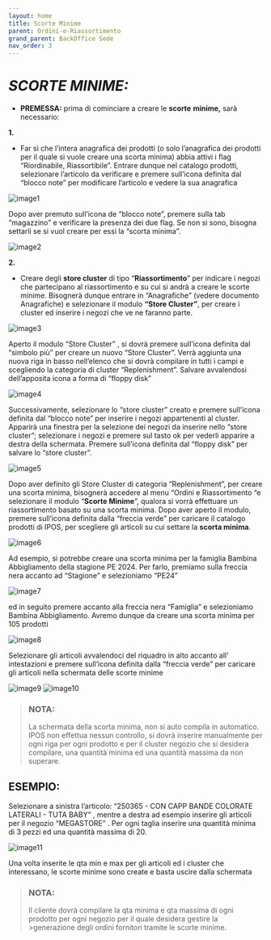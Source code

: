```yaml
---
layout: home
title: Scorte Minime
parent: Ordini-e-Riassortimento
grand_parent: BackOffice Sede
nav_order: 3
---
```


# ***SCORTE MINIME:***

- **PREMESSA:** prima di cominciare a creare le **scorte**
  **minime,** sarà necessario:

 **1.**

- Far sì che l’intera
  anagrafica dei prodotti (o solo l’anagrafica dei prodotti per il quale
  si vuole creare una scorta minima) abbia attivi i flag “Riordinabile,
  Riassortibile”. Entrare dunque nel catalogo prodotti, selezionare
  l’articolo da verificare e premere sull’icona definita dal “blocco
  note” per modificare l’articolo e vedere la sua anagrafica

![image1](https://github.com/user-attachments/assets/d88886bf-38ad-4465-9c24-164564c24f7c)

Dopo aver premuto sull’icona
de “blocco note”, premere sulla tab “magazzino” e verificare la presenza
dei due flag. Se non si sono, bisogna settarli se si vuol creare per
essi la “scorta minima”.

![image2](https://github.com/user-attachments/assets/bc3cb8d0-b972-4611-a325-05063bc5d764)

**2.**

- Creare degli **store cluster** di tipo “**Riassortimento**” per indicare i negozi che
  partecipano al riassortimento e su cui si andrà a creare le scorte
  minime. Bisognerà dunque entrare in “Anagrafiche” (vedere documento
  Anagrafiche) e selezionare il modulo **“Store Cluster”**, per creare i
  cluster ed inserire i negozi che ve ne faranno parte.

![image3](https://github.com/user-attachments/assets/bc6a71d2-4c68-4548-8b48-2b3375513bc6)


Aperto il modulo “Store
Cluster” , si dovrà premere sull’icona definita dal “simbolo più” per
creare un nuovo “Store Cluster”. Verrà aggiunta una nuova riga in basso
nell’elenco che si dovrà compilare in tutti i campi e scegliendo la
categoria di cluster “Replenishment”. Salvare avvalendosi dell’apposita
icona a forma di “floppy disk”

![image4](https://github.com/user-attachments/assets/8971d66e-2f4d-4297-a00e-251a0b96d526)

Successivamente, selezionare lo “store cluster” creato e premere
sull’icona definita dal “blocco note” per inserire i negozi appartenenti
al cluster. Apparirà una finestra per la selezione dei negozi da
inserire nello “store cluster”; selezionare i negozi e premere sul tasto
ok per vederli apparire a destra della schermata. Premere sull’icona
definita dal “floppy disk” per salvare lo “store cluster”.

![image5](https://github.com/user-attachments/assets/12efa409-4bc3-4105-8356-c2b78079f73e)

Dopo aver definito gli Store Cluster di categoria “Replenishment”, per
creare una scorta minima, bisognerà accedere al menu “Ordini e
Riassortimento “e selezionare il modulo “**Scorte Minime**”,
qualora si vorrà effettuare un riassortimento basato su una scorta
minima. Dopo aver aperto il modulo, premere sull’icona definita dalla
“freccia verde” per caricare il catalogo prodotti di IPOS, per scegliere
gli articoli su cui settare la **scorta minima**.

![image6](https://github.com/user-attachments/assets/a6297af4-2761-42cd-8420-ca5859757ece)

Ad esempio, si potrebbe creare una scorta minima per la famiglia Bambina
Abbigliamento della stagione PE 2024. Per farlo, premiamo sulla freccia
nera accanto ad “Stagione” e selezioniamo “PE24”

![image7](https://github.com/user-attachments/assets/49783e1f-94bc-4af4-8fa9-827aa48be4ad)

ed in seguito premere accanto alla freccia nera “Famiglia” e selezioniamo Bambina Abbigliamento. Avremo
dunque da creare una scorta minima per 105 prodotti

![image8](https://github.com/user-attachments/assets/77eed68f-1839-478c-9b0c-5bca6838ac5f)

Selezionare gli articoli avvalendoci del riquadro in alto accanto all’
intestazioni e premere sull’icona definita dalla “freccia verde” per
caricare gli articoli nella schermata delle scorte minime

![image9](https://github.com/user-attachments/assets/58136586-dbdf-4d84-99c6-9e8c773ef8ee)
![image10](https://github.com/user-attachments/assets/7dadfe8b-6a6a-4e04-b33c-2f2d1bd70b2e)




>### **NOTA**:
>La schermata della scorta minima, non si auto compila
>in automatico. IPOS non effettua nessun controllo, si dovrà inserire
>manualmente per ogni riga per ogni prodotto e per il cluster negozio che
>si desidera compilare, una quantità minima ed una quantità massima da
>non superare.

## **ESEMPIO**:

Selezionare a sinistra l’articolo: “250365 - CON CAPP BANDE COLORATE
LATERALI - TUTA BABY” , mentre a destra ad esempio inserire gli articoli
per il negozio “MEGASTORE” . Per ogni taglia inserire una quantità
minima di 3 pezzi ed una quantità massima di 20.

![image11](https://github.com/user-attachments/assets/cf35fdc2-ca09-4b41-a47e-c27e66e2246d)

Una volta inserite le qta min e max per gli articoli ed i cluster che interessano, le scorte minime sono create e basta uscire dalla schermata

>### **NOTA**:
>Il cliente dovrà compilare la qta minima e qta massima di ogni prodotto per ogni negozio per il quale desidera gestire la >generazione degli ordini fornitori tramite le scorte minime. 
